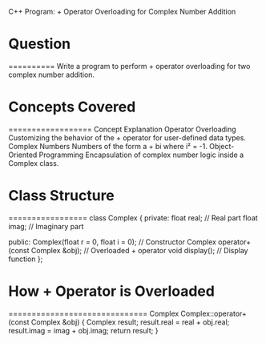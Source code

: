 C++ Program: + Operator Overloading for Complex Number Addition

# Question
==========
Write a program to perform + operator overloading for two complex number addition.



# Concepts Covered
==================
Concept	Explanation
Operator Overloading	Customizing the behavior of the + operator for user-defined data types.
Complex Numbers	Numbers of the form a + bi where i² = -1.
Object-Oriented Programming	Encapsulation of complex number logic inside a Complex class.



# Class Structure
=================
class Complex {
private:
    float real;  // Real part
    float imag;  // Imaginary part

public:
    Complex(float r = 0, float i = 0);       // Constructor
    Complex operator+(const Complex &obj);   // Overloaded + operator
    void display();                          // Display function
};



# How + Operator is Overloaded
==============================
Complex Complex::operator+(const Complex &obj) {
    Complex result;
    result.real = real + obj.real;
    result.imag = imag + obj.imag;
    return result;
}
